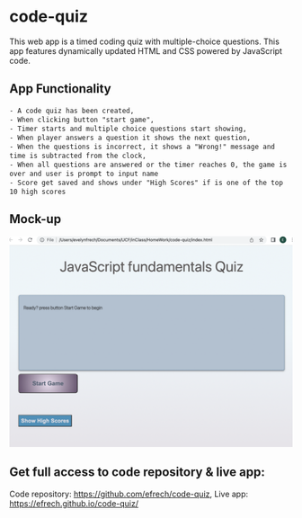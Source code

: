 # code-quiz
This web app is a timed coding quiz with multiple-choice questions. This app features dynamically updated HTML and CSS powered by JavaScript code.
 
## App Functionality 

```
- A code quiz has been created, 
- When clicking button "start game", 
- Timer starts and multiple choice questions start showing,
- When player answers a question it shows the next question, 
- When the questions is incorrect, it shows a "Wrong!" message and time is subtracted from the clock, 
- When all questions are answered or the timer reaches 0, the game is over and user is prompt to input name
- Score get saved and shows under "High Scores" if is one of the top 10 high scores
```

## Mock-up
![The Password Generator application](./assets/images/Screen%20Shot%202022-04-05%20at%2010.32.00%20PM.png)

## Get full access to code repository & live app: 

 Code repository: https://github.com/efrech/code-quiz, 
 Live app: https://efrech.github.io/code-quiz/

